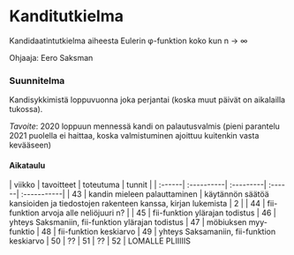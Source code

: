 # Kanditutkielma

Kandidaatintutkielma aiheesta Eulerin φ-funktion koko kun n → ∞

Ohjaaja: Eero Saksman

### Suunnitelma

Kandisykkimistä loppuvuonna joka perjantai (koska muut päivät on aikalailla tukossa).

*Tavoite*: 2020 loppuun mennessä kandi on palautusvalmis (pieni parantelu 2021 puolella ei haittaa, koska valmistuminen ajoittuu kuitenkin vasta kevääseen)

#### Aikataulu

| viikko | tavoitteet | toteutuma | tunnit |
| :------| :----------| :---------| :------| :-----------|
| 43 | kandin mieleen palauttaminen | käytännön säätöä kansioiden ja tiedostojen rakenteen kanssa, kirjan lukemista | 2 |
| 44 | fii-funktion arvoja alle neliöjuuri n? |
| 45 | fii-funktion ylärajan todistus
| 46 | yhteys Saksmaniin, fii-funktion ylärajan todistus
| 47 | möbiuksen myy-funktio
| 48 | fii-funktion keskiarvo
| 49 | yhteys Saksamaniin, fii-funktion keskiarvo
| 50 | ??
| 51 | ??
| 52 | LOMALLE PLIIIIIS
